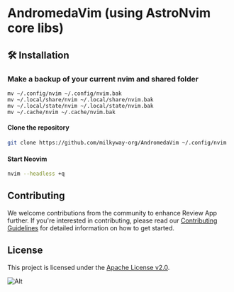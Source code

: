 # AndromedaVim (using AstroNvim core libs)

## 🛠️ Installation

### Make a backup of your current nvim and shared folder

```shell
mv ~/.config/nvim ~/.config/nvim.bak
mv ~/.local/share/nvim ~/.local/share/nvim.bak
mv ~/.local/state/nvim ~/.local/state/nvim.bak
mv ~/.cache/nvim ~/.cache/nvim.bak
```

#### Clone the repository

```sh
git clone https://github.com/milkyway-org/AndromedaVim ~/.config/nvim
```

#### Start Neovim

```sh
nvim --headless +q
```

## Contributing

We welcome contributions from the community to enhance Review App further. If you're interested in contributing, please read our [Contributing Guidelines](CONTRIBUTING.md) for detailed information on how to get started.

## License

This project is licensed under the [Apache License v2.0](https://github.com/lecoqjacob/AndromedaVim/blob/main/LICENSE).

![Alt](https://repobeats.axiom.co/api/embed/05da9a28262b1af1fe710e42400815188aa82d99.svg "Repobeats analytics image")
